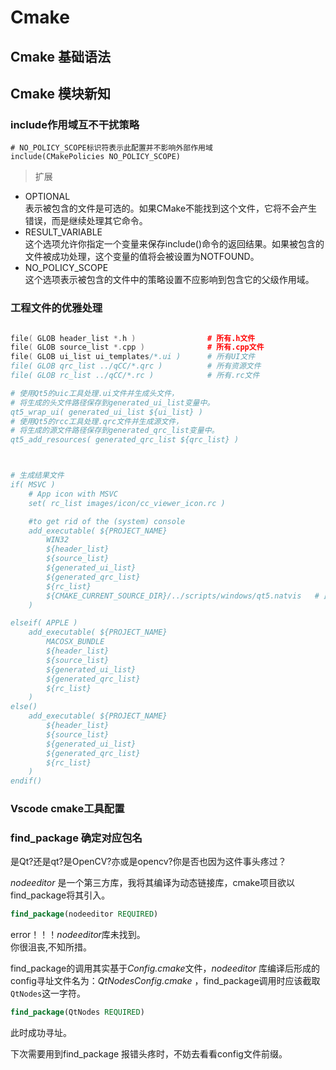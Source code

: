 # Cmake

## Cmake 基础语法

## Cmake 模块新知
### include作用域互不干扰策略

```CC
# NO_POLICY_SCOPE标识符表示此配置并不影响外部作用域
include(CMakePolicies NO_POLICY_SCOPE)   
```

> 扩展   

* OPTIONAL     
表示被包含的文件是可选的。如果CMake不能找到这个文件，它将不会产生错误，而是继续处理其它命令。
* RESULT_VARIABLE    
这个选项允许你指定一个变量来保存include()命令的返回结果。如果被包含的文件被成功处理，这个变量的值将会被设置为NOTFOUND。
* NO_POLICY_SCOPE     
这个选项表示被包含的文件中的策略设置不应影响到包含它的父级作用域。


### 工程文件的优雅处理

```cc

file( GLOB header_list *.h )				# 所有.h文件
file( GLOB source_list *.cpp )				# 所有.cpp文件
file( GLOB ui_list ui_templates/*.ui )		# 所有UI文件
file( GLOB qrc_list ../qCC/*.qrc )			# 所有资源文件
file( GLOB rc_list ../qCC/*.rc )	    	# 所有.rc文件

# 使用Qt5的uic工具处理.ui文件并生成头文件，
# 将生成的头文件路径保存到generated_ui_list变量中。
qt5_wrap_ui( generated_ui_list ${ui_list} )
# 使用Qt5的rcc工具处理.qrc文件并生成源文件，
# 将生成的源文件路径保存到generated_qrc_list变量中。
qt5_add_resources( generated_qrc_list ${qrc_list} )



# 生成结果文件 
if( MSVC )
	# App icon with MSVC
	set( rc_list images/icon/cc_viewer_icon.rc )

	#to get rid of the (system) console
	add_executable( ${PROJECT_NAME} 
		WIN32 
		${header_list} 
		${source_list} 
		${generated_ui_list} 
		${generated_qrc_list}
		${rc_list}  
		${CMAKE_CURRENT_SOURCE_DIR}/../scripts/windows/qt5.natvis	# 此文件用于在调试时更好的显示qt类型
	)

elseif( APPLE )
	add_executable( ${PROJECT_NAME} 
		MACOSX_BUNDLE 
		${header_list} 
		${source_list} 
		${generated_ui_list} 
		${generated_qrc_list} 
		${rc_list} 
	)
else()
	add_executable( ${PROJECT_NAME} 
		${header_list} 
		${source_list} 
		${generated_ui_list} 
		${generated_qrc_list} 
		${rc_list} 
	)
endif()
```
### Vscode cmake工具配置





### find_package 确定对应包名

是Qt?还是qt?是OpenCV?亦或是opencv?你是否也因为这件事头疼过？    

*nodeeditor* 是一个第三方库，我将其编译为动态链接库，cmake项目欲以find_package将其引入。   
```cmake
find_package(nodeeditor REQUIRED)    
```
error！！！*nodeeditor*库未找到。   
你很沮丧,不知所措。     

find_package的调用其实基于*Config.cmake*文件，*nodeeditor* 库编译后形成的config寻址文件名为：*QtNodesConfig.cmake* ，find_package调用时应该截取`QtNodes`这一字符。   

```cmake
find_package(QtNodes REQUIRED)  
```
此时成功寻址。   

下次需要用到find_package 报错头疼时，不妨去看看config文件前缀。

